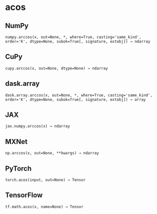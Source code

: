 # acos

## NumPy

```
numpy.arccos(x, out=None, *, where=True, casting='same_kind', order='K', dtype=None, subok=True[, signature, extobj]) → ndarray
```

## CuPy

```
cupy.arccos(x, out=None, dtype=None) → ndarray
```

## dask.array

```
dask.array.arccos(x, out=None, *, where=True, casting='same_kind', order='K', dtype=None, subok=True[, signature, extobj]) → array
```

## JAX

```
jax.numpy.arccos(x) → ndarray
```

## MXNet

```
np.arccos(x, out=None, **kwargs) → ndarray
```

## PyTorch

```
torch.acos(input, out=None) → Tensor
```

## TensorFlow

```
tf.math.acos(x, name=None) → Tensor
```
